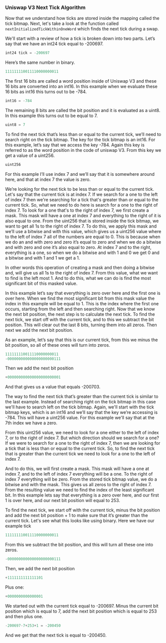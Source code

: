 ### Uniswap V3 Next Tick Algorithm

Now that we understand how ticks are stored inside the mapping called the tick bitmap. Next, let's take a look at the function called `nextInitializedTickWithinOneWord` which finds the next tick during a swap.

We'll start with a review of how a tick is broken down into two parts. Let’s say that we have an int24 tick equal to -200697.
```javascript
int24 tick = -200697
```

Here’s the same number in binary.
```javascript
111111110011110000000011
```
The first 16 bits are called a word position inside of Uniswap V3 and these 16 bits are converted into an int16. In this example when we evaluate these 16 bits as int16 this turns out to be -784.
```javascript
int16 = -784
```
The remaining 8 bits are called the bit position and it is evaluated as a uint8. In this example this turns out to be equal to 7.
```javascript
uint8 = 7
```
To find the next tick that’s less than or equal to the current tick, we’ll need to search right on the tick bitmap. The key for the tick bitmap is an int16. For this example, let’s say that we access the key -784. Again this key is referred to as the word position in the code of uniswap V3. From this key we get a value of a uint256.
```javascript
uint256
```
For this example I’ll use index 7 and we’ll say that it is somewhere around here, and that at index 7 the value is zero.

We’re looking for the next tick to be less than or equal to the current tick. Let's say that the current tick is at index 7. If we search for a one to the left of index 7 then we're searching for a tick that's greater than or equal to the current tick. So, what we need to do here is search for a one to the right of index 7.
To look for a one that's to the right of index 7, we first create a mask. This mask will have a one at index 7 and everything to the right of it is also equal to one. From the uint256 that is stored inside the tick bitmap, we want to get all 1s to the right of index 7.
To do this, we apply this mask and we’ll use a bitwise and with this value, which gives us a uint256 value where to the left of index 7 all of the numbers are equal to 0. This is because when we do an and with zero and zero it’s equal to zero and when we do a bitwise and with zero and one it’s also equal to zero. At index 7 and to the right, everything is a one, so when we do a bitwise and with 1 and 0 we get 0 and a bitwise and with 1 and 1 we get a 1.

In other words this operation of creating a mask and then doing a bitwise and, will give us all 1s to the right of index 7. From this value, what we want to find is the left most 1. And to do this, what we can do is find the most significant bit of this masked value.

In this example let’s say that everything is zero over here and the first one is over here. When we find the most significant bit from this mask value the index in this example will be equal to 1. This is the index where the first one occurs, starting from the left and then searching right.
Now that we know the next bit position, the next step is to calculate the next tick.
To find the next tick, we start off with the current tick, and to this we subtract the bit position. This will clear out the last 8 bits, turning them into all zeros. Then next we add the next bit position.

As an example, let’s say that this is our current tick, from this we minus the bit position, so all of these ones will turn into zeros.
```javascript
111111110011110000000011
-000000000000000000000111
```
Then we add the next bit position
```javascript
+000000000000000000000001
```
And that gives us a value that equals -200703.

The way to find the next tick that’s greater than the current tick is similar to the last example. Instead of searching right on the tick bitmap in this case we'll have to search left on the tick bitmap. Again, we'll start with the tick bitmap keys, which is an int16 and we’ll say that the key we’re accessing is -784. This will have a uint256 value. For this example we'll say that at the 7th index we have a zero.

From this uint256 value, we need to look for a one either to the left of index 7, or to the right of index 7. But which direction should we search for a one? If we were to search for a one to the right of index 7, then we are looking for a tick that is less than or equal to the current tick. So, to find the next tick that is greater than the current tick we need to look for a one to the left of index 7.

And to do this, we will first create a mask. This mask will have a one at index 7, and to the left of index 7 everything will be a one. To the right of index 7 everything will be zero.
From the stored tick bitmap value, we do a bitwise and with the mask. This gives us all zeros to the right of index 7. From the resulting value we need to find the index of the least significant bit.
In this example lets say that everything is a zero over here, and our first 1 is over here, and our next bit position will equal to 253.

To find the next tick, we start off with the current tick, minus the bit position and add the next bit position + 1 to make sure that it’s greater than the current tick.
Let's see what this looks like using binary. Here we have our example tick
```javascript
111111110011110000000011
```
From this we subtract the bit position, and this will turn all these one into zeros.
```javascript
-000000000000000000000111
```
Then, we add the next bit position
```javascript
+1111111111111101
```
Plus one:
```javascript
+0000000000000001
```
We started out with the current tick equal to -200697. Minus the current bit position which is equal to 7, add the next bit position which is equal to 253 and then plus one.
```javascript
-200697-7+253+1 = -200450
```
And we get that the next tick is equal to -200450.
